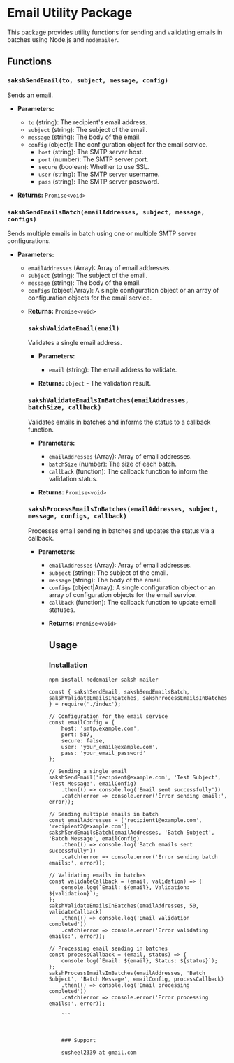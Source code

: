 # Email Utility Package

This package provides utility functions for sending and validating emails in batches using Node.js and `nodemailer`.

## Functions

### `sakshSendEmail(to, subject, message, config)`

Sends an email.

- **Parameters:**
  - `to` (string): The recipient's email address.
  - `subject` (string): The subject of the email.
  - `message` (string): The body of the email.
  - `config` (object): The configuration object for the email service.
    - `host` (string): The SMTP server host.
    - `port` (number): The SMTP server port.
    - `secure` (boolean): Whether to use SSL.
    - `user` (string): The SMTP server username.
    - `pass` (string): The SMTP server password.

- **Returns:** `Promise<void>`

### `sakshSendEmailsBatch(emailAddresses, subject, message, configs)`

Sends multiple emails in batch using one or multiple SMTP server configurations.

- **Parameters:**
  - `emailAddresses` (Array<string>): Array of email addresses.
  - `subject` (string): The subject of the email.
  - `message` (string): The body of the email.
  - `configs` (object|Array<object>): A single configuration object or an array of configuration objects for the email service.

- **Returns:** `Promise<void>`

### `sakshValidateEmail(email)`

Validates a single email address.

- **Parameters:**
  - `email` (string): The email address to validate.

- **Returns:** `object` - The validation result.

### `sakshValidateEmailsInBatches(emailAddresses, batchSize, callback)`

Validates emails in batches and informs the status to a callback function.

- **Parameters:**
  - `emailAddresses` (Array<string>): Array of email addresses.
  - `batchSize` (number): The size of each batch.
  - `callback` (function): The callback function to inform the validation status.

- **Returns:** `Promise<void>`

### `sakshProcessEmailsInBatches(emailAddresses, subject, message, configs, callback)`

Processes email sending in batches and updates the status via a callback.

- **Parameters:**
  - `emailAddresses` (Array<string>): Array of email addresses.
  - `subject` (string): The subject of the email.
  - `message` (string): The body of the email.
  - `configs` (object|Array<object>): A single configuration object or an array of configuration objects for the email service.
  - `callback` (function): The callback function to update email statuses.

- **Returns:** `Promise<void>`

## Usage

### Installation

```bash
npm install nodemailer saksh-mailer

```


```
const { sakshSendEmail, sakshSendEmailsBatch, sakshValidateEmailsInBatches, sakshProcessEmailsInBatches } = require('./index');

// Configuration for the email service
const emailConfig = {
    host: 'smtp.example.com',
    port: 587,
    secure: false,
    user: 'your_email@example.com',
    pass: 'your_email_password'
};

// Sending a single email
sakshSendEmail('recipient@example.com', 'Test Subject', 'Test Message', emailConfig)
    .then(() => console.log('Email sent successfully'))
    .catch(error => console.error('Error sending email:', error));

// Sending multiple emails in batch
const emailAddresses = ['recipient1@example.com', 'recipient2@example.com'];
sakshSendEmailsBatch(emailAddresses, 'Batch Subject', 'Batch Message', emailConfig)
    .then(() => console.log('Batch emails sent successfully'))
    .catch(error => console.error('Error sending batch emails:', error));

// Validating emails in batches
const validateCallback = (email, validation) => {
    console.log(`Email: ${email}, Validation: ${validation}`);
};
sakshValidateEmailsInBatches(emailAddresses, 50, validateCallback)
    .then(() => console.log('Email validation completed'))
    .catch(error => console.error('Error validating emails:', error));

// Processing email sending in batches
const processCallback = (email, status) => {
    console.log(`Email: ${email}, Status: ${status}`);
};
sakshProcessEmailsInBatches(emailAddresses, 'Batch Subject', 'Batch Message', emailConfig, processCallback)
    .then(() => console.log('Email processing completed'))
    .catch(error => console.error('Error processing emails:', error));

    ```



    ### Support 

    susheel2339 at gmail.com